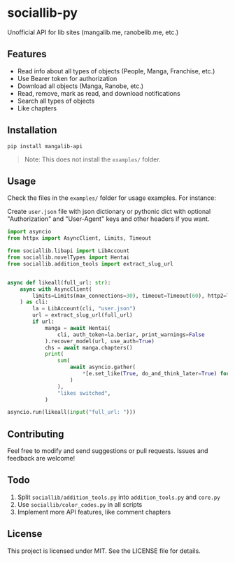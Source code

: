 # sociallib-py

Unofficial API for lib sites (mangalib.me, ranobelib.me, etc.)

## Features

- Read info about all types of objects (People, Manga, Franchise, etc.)
- Use Bearer token for authorization
- Download all objects (Manga, Ranobe, etc.)
- Read, remove, mark as read, and download notifications
- Search all types of objects
- Like chapters

## Installation

```
pip install mangalib-api
```

> Note: This does not install the `examples/` folder.

## Usage

Check the files in the `examples/` folder for usage examples. For instance:

Create `user.json` file with json dictionary or pythonic dict with optional "Authorization" and "User-Agent" keys and other headers if you want.

```python
import asyncio
from httpx import AsyncClient, Limits, Timeout

from sociallib.libapi import LibAccount
from sociallib.novelTypes import Hentai
from sociallib.addition_tools import extract_slug_url


async def likeall(full_url: str):
    async with AsyncClient(
        limits=Limits(max_connections=30), timeout=Timeout(60), http2=True
    ) as cli:
        la = LibAccount(cli, "user.json")
        url = extract_slug_url(full_url)
        if url:
            manga = await Hentai(
                cli, auth_token=la.beriar, print_warnings=False
            ).recover_model(url, use_auth=True)
            chs = await manga.chapters()
            print(
                sum(
                    await asyncio.gather(
                        *[e.set_like(True, do_and_think_later=True) for e in chs]
                    )
                ),
                "likes switched",
            )

asyncio.run(likeall(input("full_url: ")))

```

## Contributing

Feel free to modify and send suggestions or pull requests. Issues and feedback are welcome!

## Todo

1. Split `sociallib/addition_tools.py` into `addition_tools.py` and `core.py`
2. Use `sociallib/color_codes.py` in all scripts
3. Implement more API features, like comment chapters

## License

This project is licensed under MIT. See the LICENSE file for details.

